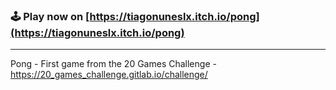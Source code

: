 ### 🕹️ Play now on [https://tiagonuneslx.itch.io/pong](https://tiagonuneslx.itch.io/pong)

---

Pong - First game from the 20 Games Challenge - https://20_games_challenge.gitlab.io/challenge/
